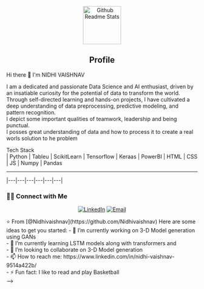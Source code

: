 <!--
**Nidhivaishnav/Nidhivaishnav** is a ✨ _special_ ✨ repository because its `README.md` (this file) appears on your GitHub profile.
--!>
<p align="center">
 <img width="100px" src="https://res.cloudinary.com/anuraghazra/image/upload/v1594908242/logo_ccswme.svg" align="center" alt="Github Readme Stats" />
 <h2 align="center">Profile</h2>
</p>

Hi there 👋 I'm NIDHI VAISHNAV

<div>
 <p>I am a dedicated and passionate Data Science and AI enthusiast, driven by an insatiable curiosity for the potential of data to transform the world.<br> Through self-directed learning and hands-on projects, I have cultivated a deep understanding of data preprocessing, predictive modeling, and pattern recognition.<br> I depict some important qualities of teamwork, leadership and being punctual.
<br>
I posses great understanding of data and how to process it to create a real worls solution to he problem</p>
</div>

Tech Stack<br>
| Python | Tableu | ScikitLearn | Tensorflow | Keraas | PowerBI | HTML | CSS | JS | Numpy | Pandas
<br><hr>

|---|---|---|---|---|---|
 



<h3> 🤝🏻 Connect with Me </h3>

<p align="center">
<a href="https://www.linkedin.com/in/nidhi-vaishnav-9514a422b/" target="_blank"><img alt="LinkedIn" src="https://img.shields.io/badge/LinkedIn-@anandmainali-blue?style=flat&logo=linkedin"></a>
<a href="mailto:nidhivaishnav1207@gmail.com"><img alt="Email" src="https://img.shields.io/badge/Email-anandmainali5@gmail.com-blue?style=flat&logo=gmail"></a>
</p>


⭐️ From [@Nidhivaishnav](https://github.com/Nidhivaishnav)
Here are some ideas to get you started:

- 🔭 I’m currently working on 3-D Model generation using GANs <br>
- 🌱 I’m currently learning LSTM models along with transformers and  <br>
- 👯 I’m looking to collaborate on 3-D Model generation <br>
- 📫 How to reach me: https://www.linkedin.com/in/nidhi-vaishnav-9514a422b/<br>
- ⚡ Fun fact: I like to read and play Basketball<br>
-->
